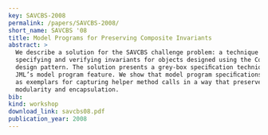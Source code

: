 ```yaml
---
key: SAVCBS-2008
permalink: /papers/SAVCBS-2008/
short_name: SAVCBS '08
title: Model Programs for Preserving Composite Invariants
abstract: >
  We describe a solution for the SAVCBS challenge problem: a technique for
  specifying and verifying invariants for objects designed using the Composite
  design pattern. The solution presents a grey-box speciﬁcation technique using
  JML’s model program feature. We show that model program speciﬁcations function
  as exemplars for capturing helper method calls in a way that preserves
  modularity and encapsulation.
bib:
kind: workshop
download_link: savcbs08.pdf
publication_year: 2008
---
```

